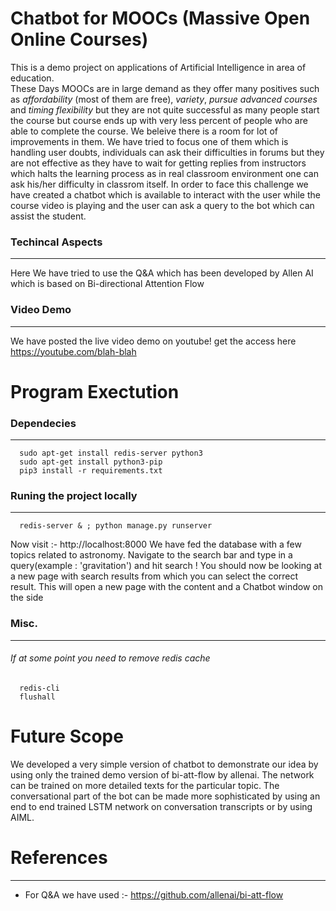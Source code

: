 # Chatbot for MOOCs (Massive Open Online Courses)
This is a demo project on applications of Artificial Intelligence in area of education. <br> 
These Days MOOCs are in large demand as they offer many positives such as <i>affordability</i> (most of them are free), <i>variety</i>, <i>pursue advanced courses</i> and <i>timing flexibility</i> but they are not quite successful as many people start the course but course ends up with very less percent of people who are able to complete the course. We beleive there is a room for lot of improvements in them. We have tried to focus one of them which is handling user doubts, individuals can ask their difficulties in forums but they are not effective as they have to wait for getting replies from instructors which halts the learning process as in real classroom environment one can ask his/her difficulty in classrom itself. In order to face this challenge we have created a chatbot which is available to interact with the user while the course video is playing and the user can ask a query to the bot which can assist the student.


### Techincal Aspects
---
Here We have tried to use the Q&A which has been developed by Allen AI which is based on Bi-directional Attention Flow
### Video Demo
---
We have posted the live video demo on youtube! get the access here
https://youtube.com/blah-blah

# Program Exectution
### Dependecies
---
```
  sudo apt-get install redis-server python3
  sudo apt-get install python3-pip
  pip3 install -r requirements.txt
```

### Runing the project locally
---
```
  redis-server & ; python manage.py runserver
```
Now visit :- http://localhost:8000
We have fed the database with a few topics related to astronomy. Navigate to the search bar and type in a query(example : 'gravitation') and hit search ! You should now be looking at a new page with search results from which you can select the correct result. This will open a new page with the content and a Chatbot window on the side
### Misc.
---
###### If at some point you need to remove redis cache
```
  redis-cli
  flushall
```

# Future Scope
We developed a very simple version of chatbot to demonstrate our idea by using only the trained demo version of bi-att-flow by allenai. The network can be trained on more detailed texts for the particular topic. The conversational part of the bot can be made more sophisticated by using an end to end trained LSTM network on conversation transcripts or by using AIML.

# References
---
* For Q&A we have used :- https://github.com/allenai/bi-att-flow
